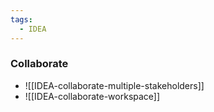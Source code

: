 ```yaml
---
tags:
  - IDEA
---
```


### Collaborate

- ![[IDEA-collaborate-multiple-stakeholders]]
- ![[IDEA-collaborate-workspace]]

